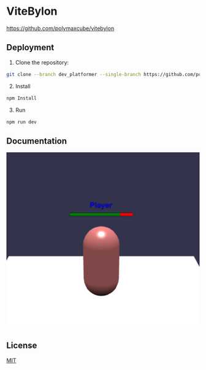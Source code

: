 
# ViteBylon

https://github.com/polymaxcube/vitebylon


## Deployment

1. Clone the repository:
```sh
git clone --branch dev_platformer --single-branch https://github.com/polymaxcube/vitebylon.git
```
   
2. Install
```sh
npm Install
```

3. Run
```sh
npm run dev
```
## Documentation

![Healthbar](./public/healthbar.png)


## License

[MIT](https://choosealicense.com/licenses/mit/)

